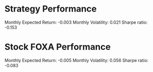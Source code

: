 # Strategy Performance
Monthly Expected Return: -0.003
Monthly Volatility: 0.021
Sharpe ratio: -0.153
# Stock FOXA Performance
Monthly Expected Return: -0.005
Monthly Volatility: 0.056
Sharpe ratio: -0.083
